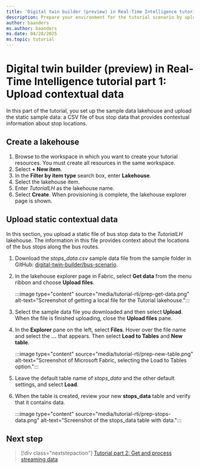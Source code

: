 ```yaml
---
title: 'Digital twin builder (preview) in Real-Time Intelligence tutorial: Upload contextual data'
description: Prepare your environment for the tutorial scenario by uploading the static, contextual sample data to a lakehouse.
author: baanders
ms.author: baanders
ms.date: 04/28/2025
ms.topic: tutorial
---
```


# Digital twin builder (preview) in Real-Time Intelligence tutorial part 1: Upload contextual data

In this part of the tutorial, you set up the sample data lakehouse and upload the static sample data: a CSV file of bus stop data that provides contextual information about stop locations. 

## Create a lakehouse

1. Browse to the workspace in which you want to create your tutorial resources. You must create all resources in the same workspace.
1. Select **+ New item**.
1. In the **Filter by item type** search box, enter **Lakehouse**.
1. Select the lakehouse item.
1. Enter *TutorialLH* as the lakehouse name.
1. Select **Create**. When provisioning is complete, the lakehouse explorer page is shown. 

## Upload static contextual data

In this section, you upload a static file of bus stop data to the *TutorialLH* lakehouse. The information in this file provides context about the locations of the bus stops along the bus routes.

1. Download the *stops_data.csv* sample data file from the sample folder in GitHub: [digital-twin-builder/bus-scenario](https://aka.ms/dtb-samples-bus).
1. In the lakehouse explorer page in Fabric, select **Get data** from the menu ribbon and choose **Upload files**.

    :::image type="content" source="media/tutorial-rti/prep-get-data.png" alt-text="Screenshot of getting a local file for the Tutorial lakehouse.":::
    
1. Select the sample data file you downloaded and then select **Upload**. When the file is finished uploading, close the **Upload files** pane.
1. In the **Explorer** pane on the left, select **Files**. Hover over the file name and select the **...** that appears. Then select **Load to Tables** and **New table**.

    :::image type="content" source="media/tutorial-rti/prep-new-table.png" alt-text="Screenshot of Microsoft Fabric, selecting the Load to Tables option.":::
    
1. Leave the default table name of *stops_data* and the other default settings, and select **Load**.
1. When the table is created, review your new **stops_data** table and verify that it contains data.

    :::image type="content" source="media/tutorial-rti/prep-stops-data.png" alt-text="Screenshot of the stops_data table with data.":::

## Next step

> [!div class="nextstepaction"]
> [Tutorial part 2: Get and process streaming data](tutorial-rti-2-get-streaming-data.md)